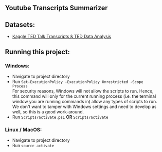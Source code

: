 ## Youtube Transcripts Summarizer

## Datasets:

* [Kaggle TED Talk Transcripts & TED Data Analysis](https://www.kaggle.com/rounakbanik/ted-data-analysis/?select=transcripts.csv)

## Running this project:
### Windows: 

* Navigate to project directory
* Run `Set-ExecutionPolicy -ExecutionPolicy Unrestricted -Scope Process`\
For security reasons, Windows will not allow the scripts to run. Hence, this command will only for the current running process (i.e. the terminal window you are running commands in) allow any types of scripts to run. We don't want to tamper with Windows settings and need to develop as well, so this is a good work-around.
* Run  `Scripts/activate.ps1` **OR** `Scripts/activate`

### Linux / MacOS:

* Navigate to project directory
* Run `source activate`
